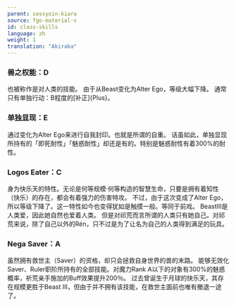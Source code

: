 ```yaml
---
parent: sessyoin-kiara
source: fgo-material-v
id: class-skills
language: zh
weight: 1
translation: "Akiraka"
---
```


### 兽之权能：D

也被称作是对人类的技能。
由于从Beast变化为Alter Ego，等级大幅下降。
通常只有单独行动：B程度的[补正]{Plus}。

### 单独显现：E

通过变化为Alter Ego来进行自我封印。也就是所谓的自重。
话虽如此，单独显现所持有的「即死耐性」「魅惑耐性」却还是有的。特别是魅惑耐性有着300%的耐性。

### Logos Eater：C

身为快乐天的特性。无论是何等规模·何等构造的智慧生命，只要是拥有着知性（快乐）的存在，都会有着强力的伤害特攻。
不过，由于这次变成了Alter Ego，所以等级下降了。这一特性如今也变得犹如是触摸一般。等同于前戏。
BeastⅢ是人类爱，因此她自然也爱着人类。
但是对祁荒而言所谓的人类只有她自己。对祁荒来说，除了自己以外的Rén，只不过是为了让名为自己的人类得到满足的玩具。

### Nega Saver：A

虽然拥有救世主（Saver）的资格，却只会拯救自身世界的兽的末路。
能够无效化Saver、Ruler职阶所持有的全部技能。对魔力Rank A以下的对象有300%的魅惑概率，祈荒亲手施加的Buff效果提升200％。
过去曾诞生于月球的快乐天，其存在规模更胜于Beast III，但由于并不拥有该技能，在救世主面前也唯有撤退一途了。
